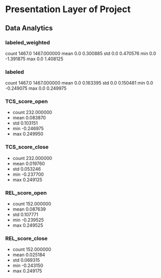 # Presentation Layer of Project



## Data Analytics
### labeled_weighted
count      1467.0  1467.000000
mean          0.0     0.300885
std           0.0     0.470576
min           0.0    -1.391875
max           0.0     1.408125
### labeled
count      1467.0  1467.000000
mean          0.0     0.163395
std           0.0     0.150481
min           0.0    -0.249075
max           0.0     0.249975
### TCS_score_open
- count  232.000000
- mean     0.083870
- std      0.103151
- min     -0.246975
- max      0.249950
### TCS_score_close

- count  232.000000
- mean     0.019760
- std      0.053246
- min     -0.237700
- max      0.249125
### REL_score_open
- count  152.000000
- mean     0.087639
- std      0.107771
- min     -0.239525
- max      0.249525
### REL_score_close
- count  152.000000
- mean     0.025184
- std      0.069315
- min     -0.243150
- max      0.249175
